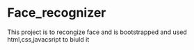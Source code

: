 # Face_recognizer
This project is to recongize face and is bootstrapped and used html,css,javacsript to biuld it

